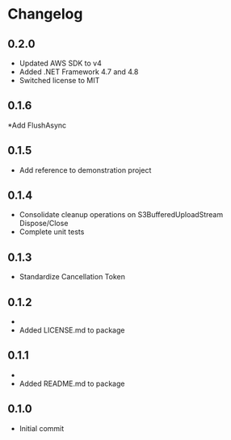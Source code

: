 # Changelog

## 0.2.0

* Updated AWS SDK to v4
* Added .NET Framework 4.7 and 4.8
* Switched license to MIT

## 0.1.6

*Add FlushAsync

## 0.1.5

* Add reference to demonstration project

## 0.1.4

* Consolidate cleanup operations on S3BufferedUploadStream Dispose/Close
* Complete unit tests

## 0.1.3

* Standardize Cancellation Token

## 0.1.2
* 
* Added LICENSE.md to package

## 0.1.1
* 
* Added README.md to package

## 0.1.0

* Initial commit

